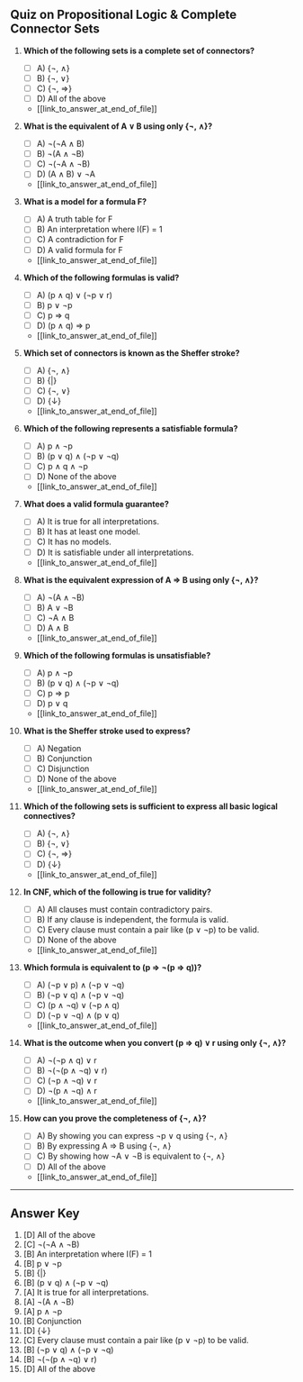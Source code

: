 
## **Quiz on Propositional Logic & Complete Connector Sets**

1. **Which of the following sets is a complete set of connectors?**
   - [ ] A) {¬, ∧}
   - [ ] B) {¬, ∨}
   - [ ] C) {¬, ⇒}
   - [ ] D) All of the above
   - [[link_to_answer_at_end_of_file]]

2. **What is the equivalent of A ∨ B using only {¬, ∧}?**
   - [ ] A) ¬(¬A ∧ B)
   - [ ] B) ¬(A ∧ ¬B)
   - [ ] C) ¬(¬A ∧ ¬B)
   - [ ] D) (A ∧ B) ∨ ¬A
   - [[link_to_answer_at_end_of_file]]

3. **What is a model for a formula F?**
   - [ ] A) A truth table for F
   - [ ] B) An interpretation where I(F) = 1
   - [ ] C) A contradiction for F
   - [ ] D) A valid formula for F
   - [[link_to_answer_at_end_of_file]]

4. **Which of the following formulas is valid?**
   - [ ] A) (p ∧ q) ∨ (¬p ∨ r)
   - [ ] B) p ∨ ¬p
   - [ ] C) p ⇒ q
   - [ ] D) (p ∧ q) ⇒ p
   - [[link_to_answer_at_end_of_file]]

5. **Which set of connectors is known as the Sheffer stroke?**
   - [ ] A) {¬, ∧}
   - [ ] B) {|}
   - [ ] C) {¬, ∨}
   - [ ] D) {↓}
   - [[link_to_answer_at_end_of_file]]

6. **Which of the following represents a satisfiable formula?**
   - [ ] A) p ∧ ¬p
   - [ ] B) (p ∨ q) ∧ (¬p ∨ ¬q)
   - [ ] C) p ∧ q ∧ ¬p
   - [ ] D) None of the above
   - [[link_to_answer_at_end_of_file]]

7. **What does a valid formula guarantee?**
   - [ ] A) It is true for all interpretations.
   - [ ] B) It has at least one model.
   - [ ] C) It has no models.
   - [ ] D) It is satisfiable under all interpretations.
   - [[link_to_answer_at_end_of_file]]

8. **What is the equivalent expression of A ⇒ B using only {¬, ∧}?**
   - [ ] A) ¬(A ∧ ¬B)
   - [ ] B) A ∨ ¬B
   - [ ] C) ¬A ∧ B
   - [ ] D) A ∧ B
   - [[link_to_answer_at_end_of_file]]

9. **Which of the following formulas is unsatisfiable?**
   - [ ] A) p ∧ ¬p
   - [ ] B) (p ∨ q) ∧ (¬p ∨ ¬q)
   - [ ] C) p ⇒ p
   - [ ] D) p ∨ q
   - [[link_to_answer_at_end_of_file]]

10. **What is the Sheffer stroke used to express?**
    - [ ] A) Negation
    - [ ] B) Conjunction
    - [ ] C) Disjunction
    - [ ] D) None of the above
    - [[link_to_answer_at_end_of_file]]

11. **Which of the following sets is sufficient to express all basic logical connectives?**
    - [ ] A) {¬, ∧}
    - [ ] B) {¬, ∨}
    - [ ] C) {¬, ⇒}
    - [ ] D) {↓}
    - [[link_to_answer_at_end_of_file]]

12. **In CNF, which of the following is true for validity?**
    - [ ] A) All clauses must contain contradictory pairs.
    - [ ] B) If any clause is independent, the formula is valid.
    - [ ] C) Every clause must contain a pair like (p ∨ ¬p) to be valid.
    - [ ] D) None of the above
    - [[link_to_answer_at_end_of_file]]

13. **Which formula is equivalent to (p ⇒ ¬(p ⇒ q))?**
    - [ ] A) (¬p ∨ p) ∧ (¬p ∨ ¬q)
    - [ ] B) (¬p ∨ q) ∧ (¬p ∨ ¬q)
    - [ ] C) (p ∧ ¬q) ∨ (¬p ∧ q)
    - [ ] D) (¬p ∨ ¬q) ∧ (p ∨ q)
    - [[link_to_answer_at_end_of_file]]

14. **What is the outcome when you convert (p ⇒ q) ∨ r using only {¬, ∧}?**
    - [ ] A) ¬(¬p ∧ q) ∨ r
    - [ ] B) ¬(¬(p ∧ ¬q) ∨ r)
    - [ ] C) (¬p ∧ ¬q) ∨ r
    - [ ] D) ¬(p ∧ ¬q) ∧ r
    - [[link_to_answer_at_end_of_file]]

15. **How can you prove the completeness of {¬, ∧}?**
    - [ ] A) By showing you can express ¬p ∨ q using {¬, ∧}
    - [ ] B) By expressing A ⇒ B using {¬, ∧}
    - [ ] C) By showing how ¬A ∨ ¬B is equivalent to {¬, ∧}
    - [ ] D) All of the above
    - [[link_to_answer_at_end_of_file]]

---

## **Answer Key**
1. [D] All of the above
2. [C] ¬(¬A ∧ ¬B)
3. [B] An interpretation where I(F) = 1
4. [B] p ∨ ¬p
5. [B] {|}
6. [B] (p ∨ q) ∧ (¬p ∨ ¬q)
7. [A] It is true for all interpretations.
8. [A] ¬(A ∧ ¬B)
9. [A] p ∧ ¬p
10. [B] Conjunction
11. [D] {↓}
12. [C] Every clause must contain a pair like (p ∨ ¬p) to be valid.
13. [B] (¬p ∨ q) ∧ (¬p ∨ ¬q)
14. [B] ¬(¬(p ∧ ¬q) ∨ r)
15. [D] All of the above